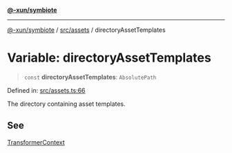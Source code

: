 [**@-xun/symbiote**](../../../README.md)

***

[@-xun/symbiote](../../../README.md) / [src/assets](../README.md) / directoryAssetTemplates

# Variable: directoryAssetTemplates

> `const` **directoryAssetTemplates**: `AbsolutePath`

Defined in: [src/assets.ts:66](https://github.com/Xunnamius/symbiote/blob/8c20d618d9f5aba2b98dbaa28f75ebe8791b6067/src/assets.ts#L66)

The directory containing asset templates.

## See

[TransformerContext](../type-aliases/TransformerContext.md)
